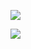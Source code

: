 

<a href="https://github.com/coolho1129/undergraduate/tree/main/Computer-Architecture
/RISC-V">
<img src="https://img.shields.io/badge/RISC V-283272?style=for-the-badge&logo=risc-v&logoColor=white"></a><br>

<a href="https://github.com/coolho1129/undergraduate/tree/main/Computer-Architecture/">
<img src="https://img.shields.io/badge/Computer-Architecture-283272?style=for-the-badge&logo=C&logoColor=white"></a><br>
